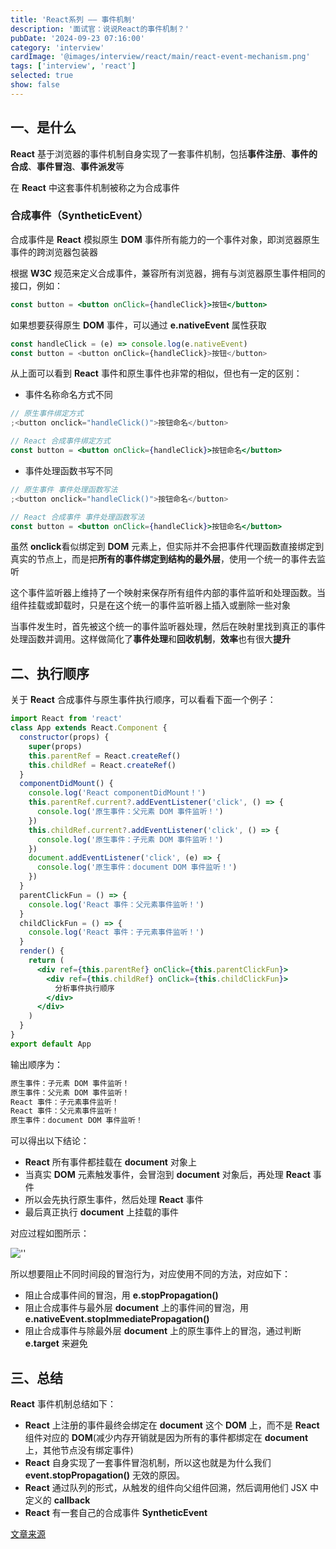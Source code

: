 ```yaml
---
title: 'React系列 —— 事件机制'
description: '面试官：说说React的事件机制？'
pubDate: '2024-09-23 07:16:00'
category: 'interview'
cardImage: '@images/interview/react/main/react-event-mechanism.png'
tags: ['interview', 'react']
selected: true
show: false
---
```


## 一、是什么

**React** 基于浏览器的事件机制自身实现了一套事件机制，包括**事件注册**、**事件的合成**、**事件冒泡**、**事件派发**等

在 **React** 中这套事件机制被称之为合成事件

### 合成事件（SyntheticEvent）

合成事件是 **React** 模拟原生 **DOM** 事件所有能力的一个事件对象，即浏览器原生事件的跨浏览器包装器

根据 **W3C** 规范来定义合成事件，兼容所有浏览器，拥有与浏览器原生事件相同的接口，例如：

```jsx
const button = <button onClick={handleClick}>按钮</button>
```

如果想要获得原生 **DOM** 事件，可以通过 **e.nativeEvent** 属性获取

```js
const handleClick = (e) => console.log(e.nativeEvent)
const button = <button onClick={handleClick}>按钮</button>
```

从上面可以看到 **React** 事件和原生事件也非常的相似，但也有一定的区别：

- 事件名称命名方式不同

```jsx
// 原生事件绑定方式
;<button onclick="handleClick()">按钮命名</button>

// React 合成事件绑定方式
const button = <button onClick={handleClick}>按钮命名</button>
```

- 事件处理函数书写不同

```jsx
// 原生事件 事件处理函数写法
;<button onclick="handleClick()">按钮命名</button>

// React 合成事件 事件处理函数写法
const button = <button onClick={handleClick}>按钮命名</button>
```

虽然 **onclick**看似绑定到 **DOM** 元素上，但实际并不会把事件代理函数直接绑定到真实的节点上，而是把**所有的事件绑定到结构的最外层**，使用一个统一的事件去监听

这个事件监听器上维持了一个映射来保存所有组件内部的事件监听和处理函数。当组件挂载或卸载时，只是在这个统一的事件监听器上插入或删除一些对象

当事件发生时，首先被这个统一的事件监听器处理，然后在映射里找到真正的事件处理函数并调用。这样做简化了**事件处理**和**回收机制**，**效率**也有很大**提升**

## 二、执行顺序

关于 **React** 合成事件与原生事件执行顺序，可以看看下面一个例子：

```jsx
import React from 'react'
class App extends React.Component {
  constructor(props) {
    super(props)
    this.parentRef = React.createRef()
    this.childRef = React.createRef()
  }
  componentDidMount() {
    console.log('React componentDidMount！')
    this.parentRef.current?.addEventListener('click', () => {
      console.log('原生事件：父元素 DOM 事件监听！')
    })
    this.childRef.current?.addEventListener('click', () => {
      console.log('原生事件：子元素 DOM 事件监听！')
    })
    document.addEventListener('click', (e) => {
      console.log('原生事件：document DOM 事件监听！')
    })
  }
  parentClickFun = () => {
    console.log('React 事件：父元素事件监听！')
  }
  childClickFun = () => {
    console.log('React 事件：子元素事件监听！')
  }
  render() {
    return (
      <div ref={this.parentRef} onClick={this.parentClickFun}>
        <div ref={this.childRef} onClick={this.childClickFun}>
          分析事件执行顺序
        </div>
      </div>
    )
  }
}
export default App
```

输出顺序为：

```tex
原生事件：子元素 DOM 事件监听！
原生事件：父元素 DOM 事件监听！
React 事件：子元素事件监听！
React 事件：父元素事件监听！
原生事件：document DOM 事件监听！
```

可以得出以下结论：

- **React** 所有事件都挂载在 **document** 对象上
- 当真实 **DOM** 元素触发事件，会冒泡到 **document** 对象后，再处理 **React** 事件
- 所以会先执行原生事件，然后处理 **React** 事件
- 最后真正执行 **document** 上挂载的事件

对应过程如图所示：

![''](@images/interview/react/react-event-mechanism/image.png)

所以想要阻止不同时间段的冒泡行为，对应使用不同的方法，对应如下：

- 阻止合成事件间的冒泡，用 **e.stopPropagation()**
- 阻止合成事件与最外层 **document** 上的事件间的冒泡，用 **e.nativeEvent.stopImmediatePropagation()**
- 阻止合成事件与除最外层 **document** 上的原生事件上的冒泡，通过判断 **e.target** 来避免

## 三、总结

**React** 事件机制总结如下：

- **React** 上注册的事件最终会绑定在 **document** 这个 **DOM** 上，而不是 **React** 组件对应的 **DOM**(减少内存开销就是因为所有的事件都绑定在 **document** 上，其他节点没有绑定事件)
- **React** 自身实现了一套事件冒泡机制，所以这也就是为什么我们 **event.stopPropagation()** 无效的原因。
- **React** 通过队列的形式，从触发的组件向父组件回溯，然后调用他们 JSX 中定义的 **callback**
- **React** 有一套自己的合成事件 **SyntheticEvent**

[文章来源](https://vue3js.cn/interview/React/SyntheticEvent.html)
